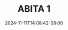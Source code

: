 --- 
title: "ABITA 1"
description: "streaming bokeh ABITA 1 simontok full vidio  "
date: 2024-11-11T14:08:42-08:00
file_code: "fz0886wxl2bt"
draft: false
cover: "u7uj8immbcav6afr.jpg"
tags: ["ABITA", "bokep-indo", "bokep-viral", "bokep-ig"]
length: 142
fld_id: "1482565"
foldername: "ABITA"
categories: ["ABITA"]
views: 0
---